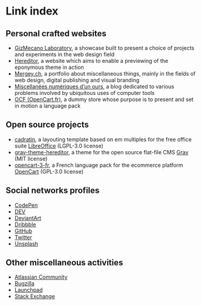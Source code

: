 # Link index

## Personal crafted websites

- [GizMecano Laboratory](http://gizmecano.net/), a showcase built to present a choice of projects and experiments in the web design field
- [Hereditor](https://htg.gizmecano.net/), a website which aims to enable a previewing of the eponymous theme in action
- [Mergey.ch](https://mergey.ch/), a portfolio about miscellaneous things, mainly in the fields of web design, digital publishing and visual branding
- [Miscellanées numériques d’un ours](http://mno.gizmecano.net/), a blog dedicated to various problems involved by ubiquitous uses of computer tools
- [OCF (OpenCart.fr)](http://ocf.gizmecano.net/), a dummy store whose purpose is to present and set in motion a language pack

## Open source projects

- [cadratin](https://github.com/gizmecano/cadratin), a layouting template based on em multiples for the free office suite [LibreOffice](https://www.libreoffice.org/) (LGPL-3.0 license)
- [grav-theme-hereditor](https://github.com/gizmecano/grav-theme-hereditor), a theme for the open source flat-file CMS [Grav](https://getgrav.org/) (MIT license)
- [opencart-3-fr](https://github.com/gizmecano/opencart-3-fr), a French language pack for the ecommerce platform [OpenCart](http://www.opencart.com/) (GPL-3.0 license)

## Social networks profiles

- [CodePen](https://codepen.io/gizmecano)
- [DEV](https://dev.to/gizmecano)
- [DeviantArt](https://www.deviantart.com/gizmecano)
- [Dribbble](https://dribbble.com/gizmecano)
- [GitHub](https://github.com/gizmecano)
- [Twitter](https://twitter.com/gizmecano)
- [Unsplash](https://unsplash.com/@gizmecano)

## Other miscellaneous activities

- [Atlassian Community](https://community.atlassian.com/t5/user/viewprofilepage/user-id/46591)
- [Bugzilla](https://bugzilla.mozilla.org/user_profile?user_id=201381)
- [Launchpad](https://launchpad.net/~gizmecano)
- [Stack Exchange](https://stackexchange.com/users/5106056/?tab=accounts)
